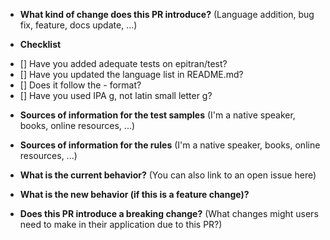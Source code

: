 * **What kind of change does this PR introduce?** (Language addition, bug fix, feature, docs update, ...)

<!-- Use below for adding new language -->
* **Checklist**
- [] Have you added adequate tests on epitran/test?
- [] Have you updated the language list in README.md?
- [] Does it follow the <iso639>-<iso15924> format?
- [] Have you used IPA ɡ, not latin small letter g?


* **Sources of information for the test samples** (I'm a native speaker, books, online resources, ...)


* **Sources of information for the rules** (I'm a native speaker, books, online resources, ...)


<!-- Use below for everything else -->
* **What is the current behavior?** (You can also link to an open issue here)


* **What is the new behavior (if this is a feature change)?**


* **Does this PR introduce a breaking change?** (What changes might users need to make in their application due to this PR?)


